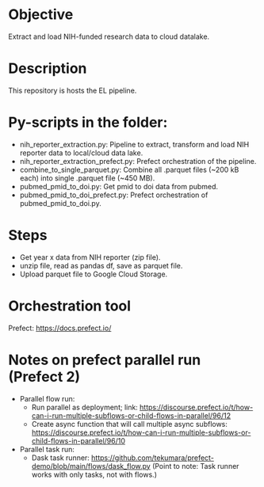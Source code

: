 # Objective
Extract and load NIH-funded research data to cloud datalake.

# Description
This repository is hosts the EL pipeline.

# Py-scripts in the folder:

* nih_reporter_extraction.py: Pipeline to extract, transform and load NIH reporter data to local/cloud data lake.
* nih_reporter_extraction_prefect.py: Prefect orchestration of the pipeline.
* combine_to_single_parquet.py: Combine all .parquet files (~200 kB each) into single .parquet file (~450 MB).
* pubmed_pmid_to_doi.py: Get pmid to doi data from pubmed.
* pubmed_pmid_to_doi_prefect.py: Prefect orchestration of pubmed_pmid_to_doi.py.

# Steps
* Get year x data from NIH reporter (zip file).
* unzip file, read as pandas df, save as parquet file.
* Upload parquet file to Google Cloud Storage.

# Orchestration tool

Prefect: https://docs.prefect.io/

# Notes on prefect parallel run (Prefect 2)

* Parallel flow run:
    * Run parallel as deployment; link: https://discourse.prefect.io/t/how-can-i-run-multiple-subflows-or-child-flows-in-parallel/96/12
    * Create async function that will call multiple async subflows: https://discourse.prefect.io/t/how-can-i-run-multiple-subflows-or-child-flows-in-parallel/96/10
* Parallel task run:
    * Dask task runner: https://github.com/tekumara/prefect-demo/blob/main/flows/dask_flow.py (Point to note: Task runner works with only tasks, not with flows.)

